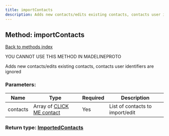 ```yaml
---
title: importContacts
description: Adds new contacts/edits existing contacts, contacts user identifiers are ignored
---
```

## Method: importContacts  
[Back to methods index](index.md)


YOU CANNOT USE THIS METHOD IN MADELINEPROTO


Adds new contacts/edits existing contacts, contacts user identifiers are ignored

### Parameters:

| Name     |    Type       | Required | Description |
|----------|---------------|----------|-------------|
|contacts|Array of [CLICK ME contact](../constructors/contact.md) | Yes|List of contacts to import/edit|


### Return type: [ImportedContacts](../types/ImportedContacts.md)

